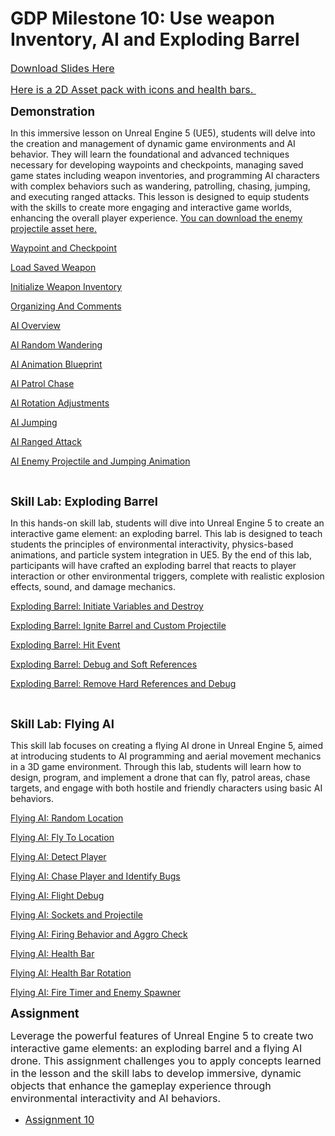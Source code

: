 # GDP Milestone 10: Use weapon Inventory, AI and Exploding Barrel

<p><a class="inline_disabled" href="https://docs.google.com/presentation/d/1vQAniItxjQCRk67P1DIwi7Z_csYAacT5Qh0cEd7sKoY/edit?usp=sharing" target="_blank"><span style="font-size: 12pt;">Download Slides Here</span></a><strong></strong></p>
<p><a class="instructure_file_link inline_disabled" title="2DAssets.zip" href="https://vertexschool.instructure.com/courses/462/files/27730?verifier=oEveDArkTtiv9WfKDsrj2WiHFfTNFW8CSWiYGkT7&amp;wrap=1" target="_blank" data-api-endpoint="https://vertexschool.instructure.com/api/v1/courses/462/files/27730" data-api-returntype="File"><span style="font-size: 12pt;">Here is a 2D Asset pack with icons and health bars.&nbsp;</span></a></p>
<p><strong><span style="font-size: 14pt;">Demonstration</span></strong></p>
<p><span>In this immersive lesson on Unreal Engine 5 (UE5), students will delve into the creation and management of dynamic game environments and AI behavior. They will learn the foundational and advanced techniques necessary for developing waypoints and checkpoints, managing saved game states including weapon inventories, and programming AI characters with complex behaviors such as wandering, patrolling, chasing, jumping, and executing ranged attacks. This lesson is designed to equip students with the skills to create more engaging and interactive game worlds, enhancing the overall player experience. <a class="instructure_file_link inline_disabled" title="Grenade.zip" href="https://vertexschool.instructure.com/courses/462/files/27731?verifier=UGb7DKMIMHgBnndrSJsfIBjLn8IUaLXbIhAyn8GB&amp;wrap=1" target="_blank" data-api-endpoint="https://vertexschool.instructure.com/api/v1/courses/462/files/27731" data-api-returntype="File">You can download the enemy projectile asset here.</a>&nbsp;</span></p>
<p><span><a class="ig-title title item_link" title="Waypoint and Checkpoint" href="https://vertexschool.instructure.com/courses/462/modules/items/24290">Waypoint and Checkpoint</a></span></p>
<p><a title="Load Saved Weapon" href="https://vertexschool.instructure.com/courses/462/pages/load-saved-weapon" data-course-type="wikiPages" data-published="false" data-api-endpoint="https://vertexschool.instructure.com/api/v1/courses/462/pages/load-saved-weapon" data-api-returntype="Page"><span>Load Saved Weapon</span></a></p>
<p><a title="Initialize Weapon Inventory" href="https://vertexschool.instructure.com/courses/462/pages/initialize-weapon-inventory" data-course-type="wikiPages" data-published="false" data-api-endpoint="https://vertexschool.instructure.com/api/v1/courses/462/pages/initialize-weapon-inventory" data-api-returntype="Page"><span>Initialize Weapon Inventory</span></a></p>
<p><a title="Organizing And Comments" href="https://vertexschool.instructure.com/courses/462/pages/organizing-and-comments" data-course-type="wikiPages" data-published="false" data-api-endpoint="https://vertexschool.instructure.com/api/v1/courses/462/pages/organizing-and-comments" data-api-returntype="Page"><span>Organizing And Comments</span></a></p>
<p><a title="AI Overview" href="https://vertexschool.instructure.com/courses/462/pages/ai-overview" data-course-type="wikiPages" data-published="false" data-api-endpoint="https://vertexschool.instructure.com/api/v1/courses/462/pages/ai-overview" data-api-returntype="Page"><span>AI Overview</span></a></p>
<p><a title="AI Random Wandering" href="https://vertexschool.instructure.com/courses/462/pages/ai-random-wandering" data-course-type="wikiPages" data-published="false" data-api-endpoint="https://vertexschool.instructure.com/api/v1/courses/462/pages/ai-random-wandering" data-api-returntype="Page"><span>AI Random Wandering</span></a></p>
<p><a title="AI Animation Blueprint" href="https://vertexschool.instructure.com/courses/462/pages/ai-animation-blueprint" data-course-type="wikiPages" data-published="false" data-api-endpoint="https://vertexschool.instructure.com/api/v1/courses/462/pages/ai-animation-blueprint" data-api-returntype="Page"><span>AI Animation Blueprint</span></a></p>
<p><span><a class="ig-title title item_link" title="AI Patrol Chase" href="https://vertexschool.instructure.com/courses/462/modules/items/24297">AI Patrol Chase</a></span></p>
<p><a title="AI Rotation Adjustments" href="https://vertexschool.instructure.com/courses/462/pages/ai-rotation-adjustments" data-course-type="wikiPages" data-published="false" data-api-endpoint="https://vertexschool.instructure.com/api/v1/courses/462/pages/ai-rotation-adjustments" data-api-returntype="Page"><span>AI Rotation Adjustments</span></a></p>
<p><span><a class="ig-title title item_link" title="AI Jumping" href="https://vertexschool.instructure.com/courses/462/modules/items/24299">AI Jumping</a></span></p>
<p><a title="AI Ranged Attack" href="https://vertexschool.instructure.com/courses/462/pages/ai-ranged-attack" data-course-type="wikiPages" data-published="false" data-api-endpoint="https://vertexschool.instructure.com/api/v1/courses/462/pages/ai-ranged-attack" data-api-returntype="Page"><span>AI Ranged Attack</span></a></p>
<p><a title="AI Enemy Projectile and Jumping Animation" href="https://vertexschool.instructure.com/courses/462/pages/ai-enemy-projectile-and-jumping-animation" data-course-type="wikiPages" data-published="false" data-api-endpoint="https://vertexschool.instructure.com/api/v1/courses/462/pages/ai-enemy-projectile-and-jumping-animation" data-api-returntype="Page"><span>AI Enemy Projectile and Jumping Animation</span></a></p>
<p>&nbsp;</p>
<p><strong><span style="font-size: 14pt;">Skill Lab: Exploding Barrel</span></strong></p>
<p><span>In this hands-on skill lab, students will dive into Unreal Engine 5 to create an interactive game element: an exploding barrel. This lab is designed to teach students the principles of environmental interactivity, physics-based animations, and particle system integration in UE5. By the end of this lab, participants will have crafted an exploding barrel that reacts to player interaction or other environmental triggers, complete with realistic explosion effects, sound, and damage mechanics.</span></p>
<p><span><a class="ig-title title item_link" title="Exploding Barrel: Initiate Variables and Destroy" href="https://vertexschool.instructure.com/courses/462/modules/items/24253">Exploding Barrel: Initiate Variables and Destroy</a></span></p>
<p><span><a class="ig-title title item_link" title="Exploding Barrel: Ignite Barrel and Custom Projectile" href="https://vertexschool.instructure.com/courses/462/modules/items/24255">Exploding Barrel: Ignite Barrel and Custom Projectile</a></span></p>
<p><span><a class="ig-title title item_link" title="Exploding Barrel: Hit Event" href="https://vertexschool.instructure.com/courses/462/modules/items/24254">Exploding Barrel: Hit Event</a></span></p>
<p><span><a class="ig-title title item_link" title="Exploding Barrel: Debug and Soft References" href="https://vertexschool.instructure.com/courses/462/modules/items/24256">Exploding Barrel: Debug and Soft References</a></span></p>
<p><span><a class="ig-title title item_link" title="Exploding Barrel: Remove Hard References and Debug" href="https://vertexschool.instructure.com/courses/462/modules/items/24257">Exploding Barrel: Remove Hard References and Debug</a></span></p>
<p>&nbsp;</p>
<p><strong><span style="font-size: 14pt;">Skill Lab: Flying AI</span></strong></p>
<p><span>This skill lab focuses on creating a flying AI drone in Unreal Engine 5, aimed at introducing students to AI programming and aerial movement mechanics in a 3D game environment. Through this lab, students will learn how to design, program, and implement a drone that can fly, patrol areas, chase targets, and engage with both hostile and friendly characters using basic AI behaviors.</span></p>
<p><span><a class="ig-title title item_link" title="Flying AI: Random Location" href="https://vertexschool.instructure.com/courses/462/modules/items/24274">Flying AI: Random Location</a></span></p>
<p><a title="Flying AI: Fly To Location" href="https://vertexschool.instructure.com/courses/462/pages/flying-ai-fly-to-location" data-course-type="wikiPages" data-published="true" data-api-endpoint="https://vertexschool.instructure.com/api/v1/courses/462/pages/flying-ai-fly-to-location" data-api-returntype="Page"><span>Flying AI: Fly To Location</span></a></p>
<p><span><a class="ig-title title item_link" title="Flying AI: Detect Player" href="https://vertexschool.instructure.com/courses/462/modules/items/24276">Flying AI: Detect Player</a></span></p>
<p><a title="Flying AI: Chase Player and Identify Bugs" href="https://vertexschool.instructure.com/courses/462/pages/flying-ai-chase-player-and-identify-bugs" data-course-type="wikiPages" data-published="true" data-api-endpoint="https://vertexschool.instructure.com/api/v1/courses/462/pages/flying-ai-chase-player-and-identify-bugs" data-api-returntype="Page"><span>Flying AI: Chase Player and Identify Bugs</span></a></p>
<p><a title="Flying AI: Flight Debug" href="https://vertexschool.instructure.com/courses/462/pages/flying-ai-flight-debug" data-course-type="wikiPages" data-published="true" data-api-endpoint="https://vertexschool.instructure.com/api/v1/courses/462/pages/flying-ai-flight-debug" data-api-returntype="Page"><span>Flying AI: Flight Debug</span></a></p>
<p><a title="Flying AI: Sockets and Projectile" href="https://vertexschool.instructure.com/courses/462/pages/flying-ai-sockets-and-projectile" data-course-type="wikiPages" data-published="true" data-api-endpoint="https://vertexschool.instructure.com/api/v1/courses/462/pages/flying-ai-sockets-and-projectile" data-api-returntype="Page"><span>Flying AI: Sockets and Projectile</span></a></p>
<p><a title="Flying AI: Firing Behavior and Aggro Check" href="https://vertexschool.instructure.com/courses/462/pages/flying-ai-firing-behavior-and-aggro-check" data-course-type="wikiPages" data-published="true" data-api-endpoint="https://vertexschool.instructure.com/api/v1/courses/462/pages/flying-ai-firing-behavior-and-aggro-check" data-api-returntype="Page"><span>Flying AI: Firing Behavior and Aggro Check</span></a></p>
<p><span><a class="ig-title title item_link" title="Flying AI: Health Bar" href="https://vertexschool.instructure.com/courses/462/modules/items/24281">Flying AI: Health Bar</a></span></p>
<p><a title="Flying AI: Health Bar Rotation" href="https://vertexschool.instructure.com/courses/462/pages/flying-ai-health-bar-rotation" data-course-type="wikiPages" data-published="true" data-api-endpoint="https://vertexschool.instructure.com/api/v1/courses/462/pages/flying-ai-health-bar-rotation" data-api-returntype="Page"><span>Flying AI: Health Bar Rotation</span></a></p>
<p><a title="Flying AI: Fire Timer and Enemy Spawner" href="https://vertexschool.instructure.com/courses/462/pages/flying-ai-fire-timer-and-enemy-spawner" data-course-type="wikiPages" data-published="true" data-api-endpoint="https://vertexschool.instructure.com/api/v1/courses/462/pages/flying-ai-fire-timer-and-enemy-spawner" data-api-returntype="Page"><span>Flying AI: Fire Timer and Enemy Spawner</span></a></p>
<p><strong><span style="font-size: 14pt;">Assignment</span></strong></p>
<p><span style="font-size: 12pt;">Leverage the powerful features of Unreal Engine 5 to create two interactive game elements: an exploding barrel and a flying AI drone. This assignment challenges you to apply concepts learned in the lesson and the skill labs to develop immersive, dynamic objects that enhance the gameplay experience through environmental interactivity and AI behaviors.</span></p>
<ul>
<li><a title="Assignment 10: Exploding Barrel, Flying AI and Signage Material" href="https://vertexschool.instructure.com/courses/462/assignments/3198" data-course-type="assignments" data-published="true" data-api-endpoint="https://vertexschool.instructure.com/api/v1/courses/462/assignments/3198" data-api-returntype="Assignment"><span style="font-size: 12pt;">Assignment 10</span></a></li>
</ul>